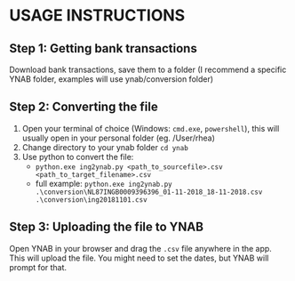 # USAGE INSTRUCTIONS

## Step 1: Getting bank transactions
Download bank transactions, save them to a folder (I recommend a specific YNAB folder, examples will use ynab/conversion folder)

## Step 2: Converting the file
1. Open your terminal of choice (Windows: `cmd.exe`, `powershell`), this will usually open in your personal folder (eg. /User/rhea)
2. Change directory to your ynab folder `cd ynab`
3. Use python to convert the file:
    * `python.exe ing2ynab.py <path_to_sourcefile>.csv <path_to_target_filename>.csv`
    * full example: `python.exe
    ing2ynab.py .\conversion\NL87INGB0009396396_01-11-2018_18-11-2018.csv .\conversion\ing20181101.csv`

## Step 3: Uploading the file to YNAB
Open YNAB in your browser and drag the `.csv` file anywhere in the app. This will upload the file. You might need to set the dates, but YNAB will prompt for that.
